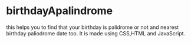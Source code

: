 # birthdayApalindrome
this helps you to find that your birthday is palidrome or not and nearest birthday paliodrome date too.
 It is made using CSS,HTML and JavaScript.
